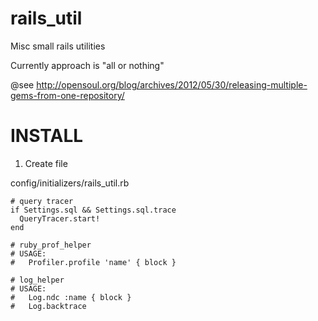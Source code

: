rails_util
==========

Misc small rails utilities

Currently approach is "all or nothing"


@see http://opensoul.org/blog/archives/2012/05/30/releasing-multiple-gems-from-one-repository/


INSTALL
=======

1) Create file

config/initializers/rails_util.rb
```
# query tracer
if Settings.sql && Settings.sql.trace
  QueryTracer.start!
end

# ruby_prof_helper
# USAGE:
#   Profiler.profile 'name' { block }

# log_helper
# USAGE:
#   Log.ndc :name { block }
#   Log.backtrace
```
